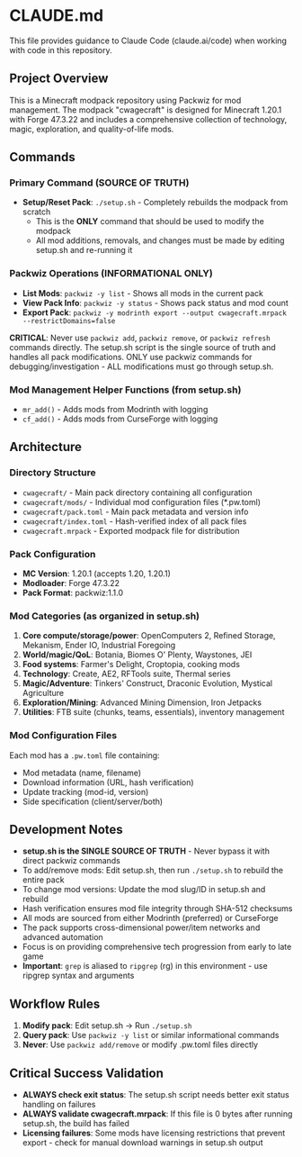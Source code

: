 # CLAUDE.md

This file provides guidance to Claude Code (claude.ai/code) when working with code in this repository.

## Project Overview

This is a Minecraft modpack repository using Packwiz for mod management. The modpack "cwagecraft" is designed for Minecraft 1.20.1 with Forge 47.3.22 and includes a comprehensive collection of technology, magic, exploration, and quality-of-life mods.

## Commands

### Primary Command (SOURCE OF TRUTH)
- **Setup/Reset Pack**: `./setup.sh` - Completely rebuilds the modpack from scratch
  - This is the **ONLY** command that should be used to modify the modpack
  - All mod additions, removals, and changes must be made by editing setup.sh and re-running it

### Packwiz Operations (INFORMATIONAL ONLY)
- **List Mods**: `packwiz -y list` - Shows all mods in the current pack
- **View Pack Info**: `packwiz -y status` - Shows pack status and mod count
- **Export Pack**: `packwiz -y modrinth export --output cwagecraft.mrpack --restrictDomains=false`

**CRITICAL**: Never use `packwiz add`, `packwiz remove`, or `packwiz refresh` commands directly. The setup.sh script is the single source of truth and handles all pack modifications. ONLY use packwiz commands for debugging/investigation - ALL modifications must go through setup.sh.

### Mod Management Helper Functions (from setup.sh)
- `mr_add()` - Adds mods from Modrinth with logging
- `cf_add()` - Adds mods from CurseForge with logging

## Architecture

### Directory Structure
- `cwagecraft/` - Main pack directory containing all configuration
- `cwagecraft/mods/` - Individual mod configuration files (*.pw.toml)
- `cwagecraft/pack.toml` - Main pack metadata and version info
- `cwagecraft/index.toml` - Hash-verified index of all pack files
- `cwagecraft.mrpack` - Exported modpack file for distribution

### Pack Configuration
- **MC Version**: 1.20.1 (accepts 1.20, 1.20.1)
- **Modloader**: Forge 47.3.22
- **Pack Format**: packwiz:1.1.0

### Mod Categories (as organized in setup.sh)
1. **Core compute/storage/power**: OpenComputers 2, Refined Storage, Mekanism, Ender IO, Industrial Foregoing
2. **World/magic/QoL**: Botania, Biomes O' Plenty, Waystones, JEI
3. **Food systems**: Farmer's Delight, Croptopia, cooking mods
4. **Technology**: Create, AE2, RFTools suite, Thermal series
5. **Magic/Adventure**: Tinkers' Construct, Draconic Evolution, Mystical Agriculture
6. **Exploration/Mining**: Advanced Mining Dimension, Iron Jetpacks
7. **Utilities**: FTB suite (chunks, teams, essentials), inventory management

### Mod Configuration Files
Each mod has a `.pw.toml` file containing:
- Mod metadata (name, filename)
- Download information (URL, hash verification)
- Update tracking (mod-id, version)
- Side specification (client/server/both)

## Development Notes

- **setup.sh is the SINGLE SOURCE OF TRUTH** - Never bypass it with direct packwiz commands
- To add/remove mods: Edit setup.sh, then run `./setup.sh` to rebuild the entire pack
- To change mod versions: Update the mod slug/ID in setup.sh and rebuild
- Hash verification ensures mod file integrity through SHA-512 checksums
- All mods are sourced from either Modrinth (preferred) or CurseForge
- The pack supports cross-dimensional power/item networks and advanced automation
- Focus is on providing comprehensive tech progression from early to late game
- **Important**: `grep` is aliased to `ripgrep` (rg) in this environment - use ripgrep syntax and arguments

## Workflow Rules
1. **Modify pack**: Edit setup.sh → Run `./setup.sh`
2. **Query pack**: Use `packwiz -y list` or similar informational commands
3. **Never**: Use `packwiz add/remove` or modify .pw.toml files directly

## Critical Success Validation
- **ALWAYS check exit status**: The setup.sh script needs better exit status handling on failures
- **ALWAYS validate cwagecraft.mrpack**: If this file is 0 bytes after running setup.sh, the build has failed
- **Licensing failures**: Some mods have licensing restrictions that prevent export - check for manual download warnings in setup.sh output
